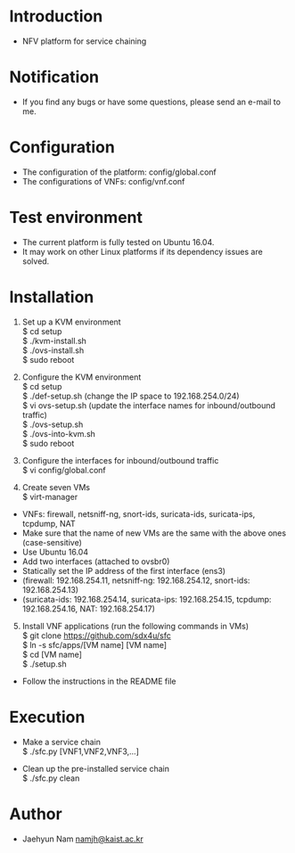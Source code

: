# Introduction
- NFV platform for service chaining  

# Notification
- If you find any bugs or have some questions, please send an e-mail to me.  

# Configuration
- The configuration of the platform: config/global.conf  
- The configurations of VNFs: config/vnf.conf  

# Test environment
- The current platform is fully tested on Ubuntu 16.04.  
- It may work on other Linux platforms if its dependency issues are solved.  

# Installation
1. Set up a KVM environment  
$ cd setup   
$ ./kvm-install.sh  
$ ./ovs-install.sh  
$ sudo reboot  

2. Configure the KVM environment  
$ cd setup  
$ ./def-setup.sh  (change the IP space to 192.168.254.0/24)  
$ vi ovs-setup.sh  (update the interface names for inbound/outbound traffic)  
$ ./ovs-setup.sh  
$ ./ovs-into-kvm.sh  
$ sudo reboot

3. Configure the interfaces for inbound/outbound traffic  
$ vi config/global.conf  

4. Create seven VMs  
$ virt-manager  
- VNFs: firewall, netsniff-ng, snort-ids, suricata-ids, suricata-ips, tcpdump, NAT
- Make sure that the name of new VMs are the same with the above ones (case-sensitive)
- Use Ubuntu 16.04  
- Add two interfaces (attached to ovsbr0)  
- Statically set the IP address of the first interface (ens3)
- (firewall: 192.168.254.11, netsniff-ng: 192.168.254.12, snort-ids: 192.168.254.13)  
- (suricata-ids: 192.168.254.14, suricata-ips: 192.168.254.15, tcpdump: 192.168.254.16, NAT: 192.168.254.17)  

5. Install VNF applications (run the following commands in VMs)  
$ git clone https://github.com/sdx4u/sfc  
$ ln -s sfc/apps/[VM name] [VM name]  
$ cd [VM name]  
$ ./setup.sh  
- Follow the instructions in the README file  

# Execution
- Make a service chain  
$ ./sfc.py [VNF1,VNF2,VNF3,...]  

- Clean up the pre-installed service chain  
$ ./sfc.py clean  

# Author
- Jaehyun Nam <namjh@kaist.ac.kr>  
